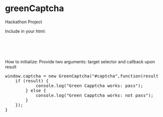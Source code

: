 greenCaptcha
============

Hackathon Project

Include in your html:

<code>

<script src="http://www.romanzubenko.com:3002/greenCaptcha.js"></script>

</code>

How to initialize:
Provide two arguments: target selector and callback upon result

<pre>
window.captcha = new GreenCaptcha("#captcha",function(result){
    if (result) {
			console.log("Green Capptcha works: pass");
		} else {
			console.log("Green Capptcha works: not pass");
		}
	}); 
}
</pre>


